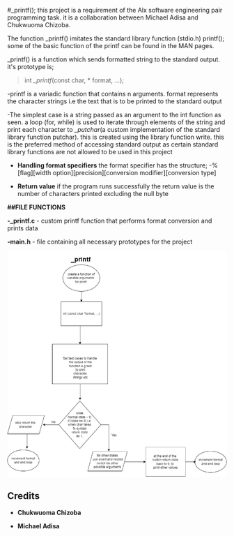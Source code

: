 #_printf(); this project is a requirement of the Alx software engineering pair programming task. it is a collaboration between Michael Adisa and Chukwuoma Chizoba.


The function _printf() imitates the standard library function (stdio.h) printf();
some of the basic function of the printf can be found in the MAN pages.


_printf() is a function which sends formatted string to the standard output.
it's prototype is;


> int  *_printf*(const char, * format, ...);

-printf is a variadic function that contains n arguments.
format represents the character strings i.e the text that is to be printed to the standard output



-The simplest case is a string passed as an argument to the int function as seen.
a loop (for, while) is used to iterate through elements of the string
and print each character to *_putchar*(a custom implementation of the standard library function putchar). this is created using the library function write. this is the preferred method of accessing standard output as certain standard library functions are not allowed to be used in this project



* **Handling format specifiers**
the format specifier has the structure;
-%[flag][width option][precision][conversion modifier][conversion type]



- **Return value**
if the program runs successfully the return value is the number of characters printed excluding the null byte


**##FILE FUNCTIONS**


**-_printf.c** - custom printf function that performs format conversion and prints data


**-main.h** - file containing all necessary prototypes for the project

![flow-chart showing work-flow of creating the function](./chizoba-Page-1.drawio.png)


## **Credits**
* **Chukwuoma Chizoba**

* **Michael Adisa**
